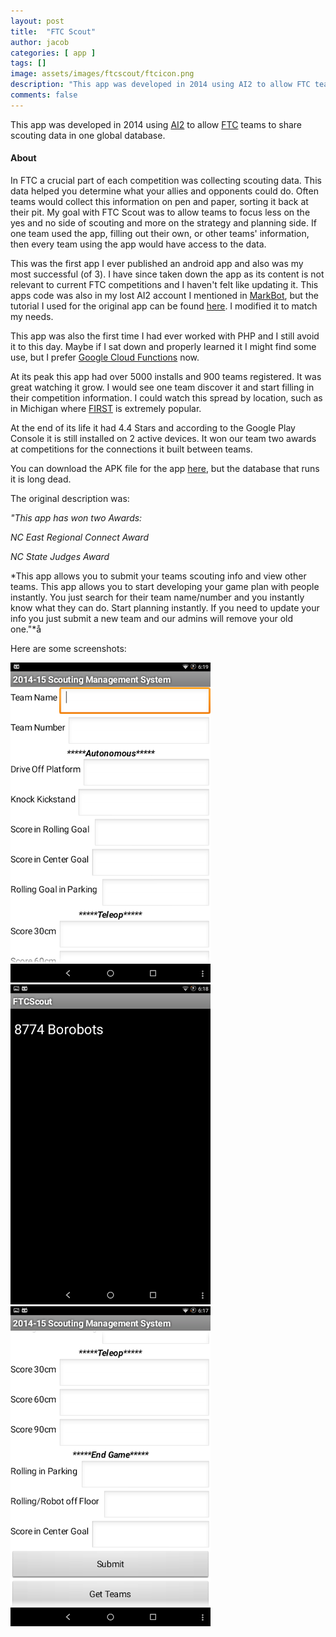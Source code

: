 ```yaml
---
layout: post
title:  "FTC Scout"
author: jacob
categories: [ app ]
tags: []
image: assets/images/ftcscout/ftcicon.png
description: "This app was developed in 2014 using AI2 to allow FTC teams to share scouting data in one global database."
comments: false
---
```


This app was developed in 2014 using [AI2](http://appinventor.mit.edu/explore/) to allow [FTC](https://www.firstinspires.org/robotics/ftc) teams to share scouting data in one global database.

#### About
In FTC a crucial part of each competition was collecting scouting data. This data helped you determine what your allies and opponents could do. Often teams would collect this information on pen and paper, sorting it back at their pit. My goal with FTC Scout was to allow teams to focus less on the yes and no side of scouting and more on the strategy and planning side. If one team used the app, filling out their own, or other teams' information, then every team using the app would have access to the data.

This was the first app I ever published an android app and also was my most successful (of 3). I have since taken down the app as its content is not relevant to current FTC competitions and I haven't felt like updating it. This apps code was also in my lost AI2 account I mentioned in [MarkBot](http://orange.haus/markbot), but the tutorial I used for the original app can be found [here](http://www.newthinktank.com/2014/05/connect-app-inventor-mysql-database/). I modified it to match my needs.

This app was also the first time I had ever worked with PHP and I still avoid it to this day. Maybe if I sat down and properly learned it I might find some use, but I prefer [Google Cloud Functions](https://cloud.google.com/functions/) now.

At its peak this app had over 5000 installs and 900 teams registered. It was great watching it grow. I would see one team discover it and start filling in their competition information. I could watch this spread by location, such as in Michigan where [FIRST](https://www.firstinspires.org) is extremely popular.

At the end of its life it had 4.4 Stars and according to the Google Play Console it is still installed on 2 active devices. It won our team two awards at competitions for the connections it built between teams.

You can download the APK file for the app [here](https://drive.google.com/file/d/1XuZ4hDWqUfsGZqPbYA0TCEMnVnEkThdy/view?usp=sharing), but the database that runs it is long dead.

The original description was: 

*"This app has won two Awards:*

*NC East Regional Connect Award*

*NC State Judges Award*

*This app allows you to submit your teams scouting info and view other teams. This app allows you to start developing your game plan with people instantly. You just search for their team name/number and you instantly know what they can do. Start planning instantly. If you need to update your info you just submit a new team and our admins will remove your old one."*å


Here are some screenshots:

![alt text](/assets/images/ftcscout/ftcscreenshot1.png "Screenshot 1")
![alt text](/assets/images/ftcscout/ftcscreenshot2.png "Screenshot 2")
![alt text](/assets/images/ftcscout/ftcscreenshot3.png "Screenshot 3")